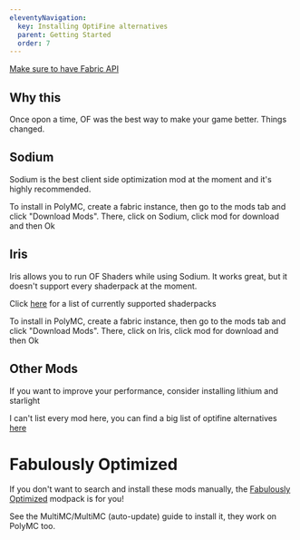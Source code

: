 ```yaml
---
eleventyNavigation:
  key: Installing OptiFine alternatives
  parent: Getting Started
  order: 7
---
```


[Make sure to have Fabric API](../download-mods/#fabric)

## Why this

Once opon a time, OF was the best way to make your game better. Things changed.

## Sodium

Sodium is the best client side optimization mod at the moment and it's highly recommended.

To install in PolyMC, create a fabric instance, then go to the mods tab and click "Download Mods". There, click on Sodium, click mod for download and then Ok

## Iris

Iris allows you to run OF Shaders while using Sodium. It works great, but it doesn't support every shaderpack at the moment.

Click [here](https://github.com/IrisShaders/Iris/blob/trunk/docs/supportedshaders.md) for a list of currently supported shaderpacks

To install in PolyMC, create a fabric instance, then go to the mods tab and click "Download Mods". There, click on Iris, click mod for download and then Ok

## Other Mods

If you want to improve your performance, consider installing lithium and starlight

I can't list every mod here, you can find a big list of optifine alternatives [here](https://lambdaurora.dev/optifine_alternatives/)

# Fabulously Optimized

If you don't want to search and install these mods manually, the [Fabulously Optimized](https://github.com/Fabulously-Optimized/fabulously-optimized) modpack is for you!

See the MultiMC/MultiMC (auto-update) guide to install it, they work on PolyMC too.
